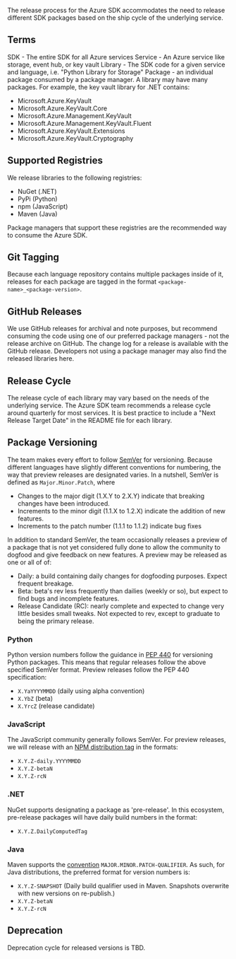 The release process for the Azure SDK accommodates the need to release different SDK packages based on the ship cycle of the underlying service. 

## Terms

SDK - The entire SDK for all Azure services
Service - An Azure service like storage, event hub, or key vault
Library - The SDK code for a given service and language, i.e. "Python Library for Storage"
Package - an individual package consumed by a package manager. A library may have many packages. For example, the key vault library for .NET contains:

+ Microsoft.Azure.KeyVault
+ Microsoft.Azure.KeyVault.Core
+ Microsoft.Azure.Management.KeyVault
+ Microsoft.Azure.Management.KeyVault.Fluent
+ Microsoft.Azure.KeyVault.Extensions
+ Microsoft.Azure.KeyVault.Cryptography

## Supported Registries
We release libraries to the following registries:
+ NuGet (.NET)
+ PyPi (Python)
+ npm (JavaScript)
+ Maven (Java)

Package managers that support these registries are the recommended way to consume the Azure SDK.

## Git Tagging

Because each language repository contains multiple packages inside of it, releases for each package are tagged in the format `<package-name>_<package-version>`.


## GitHub Releases

We use GitHub releases for archival and note purposes, but recommend consuming the code using one of our preferred package managers - not the release archive on GitHub. The change log for a release is available with the GitHub release. Developers not using a package manager may also find the released libraries here.

## Release Cycle

The release cycle of each library may vary based on the needs of the underlying service. The Azure SDK team recommends a release cycle around quarterly for most services. It is best practice to include a "Next Release Target Date" in the README file for each library.

## Package Versioning
The team makes every effort to follow [SemVer](https://semver.org/) for versioning. Because different languages have slightly different conventions for numbering, the way that preview releases are designated varies. In a nutshell, SemVer is defined as `Major.Minor.Patch`, where
+ Changes to the major digit (1.X.Y to 2.X.Y) indicate that breaking changes have been introduced. 
+ Increments to the minor digit (1.1.X to 1.2.X) indicate the addition of new features. 
+ Increments to the patch number (1.1.1 to 1.1.2) indicate bug fixes

In addition to standard SemVer, the team occasionally releases a preview of a package that is not yet considered fully done to allow the community to dogfood and give feedback on new features. A preview may be released as one or all of of:
+ Daily: a build containing daily changes for dogfooding purposes. Expect frequent breakage.
+ Beta: beta's rev less frequently than dailies (weekly or so), but expect to find bugs and incomplete features.
+ Release Candidate (RC): nearly complete and expected to change very little besides small tweaks. Not expected to rev, except to graduate to being the primary release.

### Python
Python version numbers follow the guidance in [PEP 440](https://www.python.org/dev/peps/pep-0440/) for versioning Python packages. This means that regular releases follow the above specified SemVer format. Preview releases follow the PEP 440 specification:
+ `X.YaYYYYMMDD` (daily using alpha convention)
+ `X.YbZ` (beta)
+ `X.YrcZ` (release candidate)

### JavaScript
The JavaScript community generally follows SemVer. For preview releases, we will release with an [NPM distribution tag](https://docs.npmjs.com/cli/dist-tag) in the formats:
+ `X.Y.Z-daily.YYYYMMDD`
+ `X.Y.Z-betaN`
+ `X.Y.Z-rcN`

### .NET
NuGet supports designating a package as 'pre-release'. In this ecosystem, pre-release packages will have daily build numbers in the format:
+ `X.Y.Z.DailyComputedTag`

### Java
Maven supports the [convention](https://cwiki.apache.org/confluence/display/MAVENOLD/Versioning) `MAJOR.MINOR.PATCH-QUALIFIER`. As such, for Java distributions, the preferred format for version numbers is:
+ `X.Y.Z-SNAPSHOT` (Daily build qualifier used in Maven. Snapshots overwrite with new versions on re-publish.)
+ `X.Y.Z-betaN`
+ `X.Y.Z-rcN`

## Deprecation
Deprecation cycle for released versions is TBD.